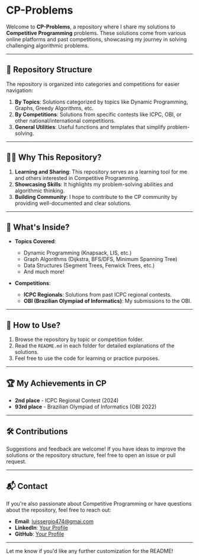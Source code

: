 # CP-Problems

Welcome to **CP-Problems**, a repository where I share my solutions to **Competitive Programming** problems. These solutions come from various online platforms and past competitions, showcasing my journey in solving challenging algorithmic problems.

---

## 📁 Repository Structure

The repository is organized into categories and competitions for easier navigation:

1. **By Topics**: Solutions categorized by topics like Dynamic Programming, Graphs, Greedy Algorithms, etc.
2. **By Competitions**: Solutions from specific contests like ICPC, OBI, or other national/international competitions.
3. **General Utilities**: Useful functions and templates that simplify problem-solving.

---

## 🧑‍💻 Why This Repository?

1. **Learning and Sharing**: This repository serves as a learning tool for me and others interested in Competitive Programming.
2. **Showcasing Skills**: It highlights my problem-solving abilities and algorithmic thinking.
3. **Building Community**: I hope to contribute to the CP community by providing well-documented and clear solutions.

---

## 📜 What's Inside?

- **Topics Covered**: 
  - Dynamic Programming (Knapsack, LIS, etc.)
  - Graph Algorithms (Dijkstra, BFS/DFS, Minimum Spanning Tree)
  - Data Structures (Segment Trees, Fenwick Trees, etc.)
  - And much more!

- **Competitions**:
  - **ICPC Regionals**: Solutions from past ICPC regional contests.
  - **OBI (Brazilian Olympiad of Informatics)**: My submissions to the OBI.

---

## 🚀 How to Use?

1. Browse the repository by topic or competition folder.
2. Read the `README.md` in each folder for detailed explanations of the solutions.
3. Feel free to use the code for learning or practice purposes.

---

## 🏆 My Achievements in CP

- **2nd place** - ICPC Regional Contest (2024)
- **93rd place** - Brazilian Olympiad of Informatics (OBI 2022)

---

## 🛠 Contributions

Suggestions and feedback are welcome! If you have ideas to improve the solutions or the repository structure, feel free to open an issue or pull request.

---

## 📬 Contact

If you're also passionate about Competitive Programming or have questions about the repository, feel free to reach out:

- **Email**: luissergio474@gmai.com
- **LinkedIn**: [Your Profile](https://www.linkedin.com/in/s%C3%A9rgio-santos26/)
- **GitHub**: [Your Profile](https://github.com/sergiolsf)

---

Let me know if you'd like any further customization for the README!